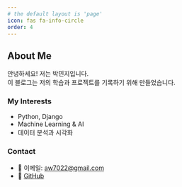 ```yaml
---
# the default layout is 'page'
icon: fas fa-info-circle
order: 4
---
```


## About Me

안녕하세요! 저는 박민지입니다.  
이 블로그는 저의 학습과 프로젝트를 기록하기 위해 만들었습니다.

### My Interests
- Python, Django
- Machine Learning & AI
- 데이터 분석과 시각화

### Contact
- 📧 이메일: aw7022@gmail.com  
- 🐙 [GitHub](https://github.com/Mminay22)
